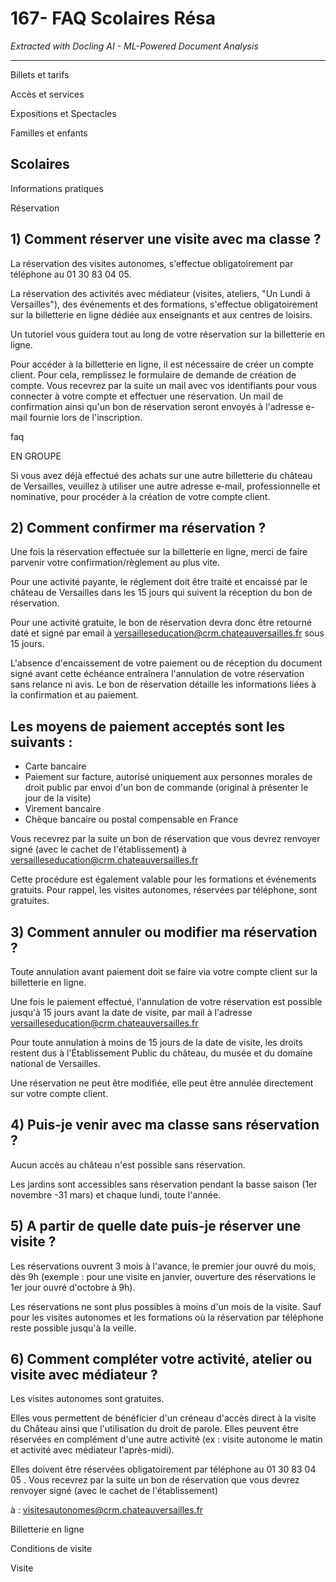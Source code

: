 # 167- FAQ Scolaires Résa

*Extracted with Docling AI - ML-Powered Document Analysis*

---

Billets et tarifs

Accès et services

Expositions et Spectacles

Familles et enfants

## Scolaires

Informations pratiques

Réservation

## 1) Comment réserver une visite avec ma classe ?

La réservation des visites autonomes, s'effectue obligatoirement par téléphone au 01 30 83 04 05.

La réservation des activités avec médiateur (visites, ateliers, "Un Lundi à Versailles"), des événements et des formations, s'effectue obligatoirement sur la billetterie en ligne dédiée aux enseignants et aux centres de loisirs.

Un tutoriel vous guidera tout au long de votre réservation sur la billetterie en ligne.

Pour accéder à la billetterie en ligne, il est nécessaire de créer un compte client. Pour cela, remplissez le formulaire de demande de création de compte. Vous recevrez par la suite un mail avec vos identifiants pour vous connecter à votre compte et effectuer une réservation. Un mail de confirmation ainsi qu'un bon de réservation seront envoyés à l'adresse e-mail fournie lors de l'inscription.

faq

EN GROUPE

Si vous avez déjà effectué des achats sur une autre billetterie du château de Versailles, veuillez à utiliser une autre adresse e-mail, professionnelle et nominative, pour procéder à la création de votre compte client.

## 2) Comment confirmer ma réservation ?

Une fois la réservation effectuée sur la billetterie en ligne, merci de faire parvenir votre confirmation/règlement au plus vite.

Pour une activité payante, le réglement doit être traité et encaissé par le château de Versailles dans les 15 jours qui suivent la réception du bon de réservation.

Pour une activité gratuite, le bon de réservation devra donc être retourné daté et signé par email à versailleseducation@crm.chateauversailles.fr sous 15 jours.

L'absence d'encaissement de votre paiement ou de réception du document signé avant cette échéance entraînera l'annulation de votre réservation sans relance ni avis. Le bon de réservation détaille les informations liées à la confirmation et au paiement.

## Les moyens de paiement acceptés sont les suivants :

- Carte bancaire
- Paiement sur facture, autorisé uniquement aux personnes morales de droit public par envoi d'un bon de commande (original à présenter le jour de la visite)
- Virement bancaire
- Chèque bancaire ou postal compensable en France

Vous recevrez par la suite un bon de réservation que vous devrez renvoyer signé (avec le cachet de l'établissement) à versailleseducation@crm.chateauversailles.fr

Cette procédure est également valable pour les formations et événements gratuits. Pour rappel, les visites autonomes, réservées par téléphone, sont gratuites.

## 3) Comment annuler ou modifier ma réservation ?

Toute annulation avant paiement doit se faire via votre compte client sur la billetterie en ligne.

Une fois le paiement effectué, l'annulation de votre réservation est possible jusqu'à 15 jours avant la date de visite, par mail à l'adresse versailleseducation@crm.chateauversailles.fr

Pour toute annulation à moins de 15 jours de la date de visite, les droits restent dus à l'Établissement Public du château, du musée et du domaine national de Versailles.

Une réservation ne peut être modifiée, elle peut être annulée directement sur votre compte client.

## 4) Puis-je venir avec ma classe sans réservation ?

Aucun accès au château n'est possible sans réservation.

Les jardins sont accessibles sans réservation pendant la basse saison (1er novembre -31 mars) et chaque lundi, toute l'année.

## 5) A partir de quelle date puis-je réserver une visite ?

Les réservations ouvrent 3 mois à l'avance, le premier jour ouvré du mois, dès 9h (exemple : pour une visite en janvier, ouverture des réservations le 1er jour ouvré d'octobre à 9h).

Les réservations ne sont plus possibles à moins d'un mois de la visite. Sauf pour les visites autonomes et les formations où la réservation par téléphone reste possible jusqu'à la veille.

## 6) Comment compléter votre activité, atelier ou visite avec médiateur ?

Les visites autonomes sont gratuites.

Elles vous permettent de bénéficier d'un créneau d'accès direct à la visite du Château ainsi que l'utilisation du droit de parole. Elles peuvent être réservées en complément d'une autre activité (ex : visite autonome le matin et activité avec médiateur l'après-midi).

Elles doivent être réservées obligatoirement par téléphone au 01 30 83 04 05 . Vous recevrez par la suite un bon de réservation que vous devrez renvoyer signé (avec le cachet de l'établissement)

à : visitesautonomes@crm.chateauversailles.fr

Billetterie en ligne

Conditions de visite

Visite